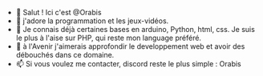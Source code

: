 - 👋 Salut ! Ici c'est @Orabis
- 👀 j'adore la programmation et les jeux-vidéos.
- 🌱 Je connais déjà certaines bases en arduino, Python, html, css. Je suis le plus à l'aise sur PHP, qui reste mon language préféré. 
- 💞️ à l'Avenir j'aimerais approfondir le developpement web et avoir des débouchés dans ce domaine.
- 📫 Si vous voulez me contacter, discord reste le plus simple : Orabis
    
<!---
Orabis/Orabis is a ✨ special ✨ repository because its `README.md` (this file) appears on your GitHub profile.
You can click the Preview link to take a look at your changes.
--->
